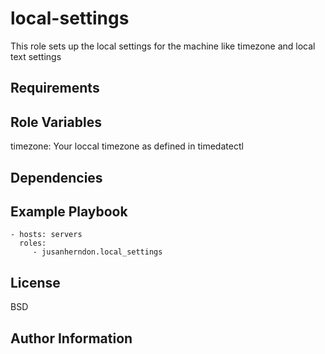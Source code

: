 local-settings
=========

This role sets up the local settings for the machine like timezone and local text settings

Requirements
------------


Role Variables
--------------

timezone: Your loccal timezone as defined in timedatectl

Dependencies
------------


Example Playbook
----------------

    - hosts: servers
      roles:
         - jusanherndon.local_settings

License
-------

BSD

Author Information
------------------

